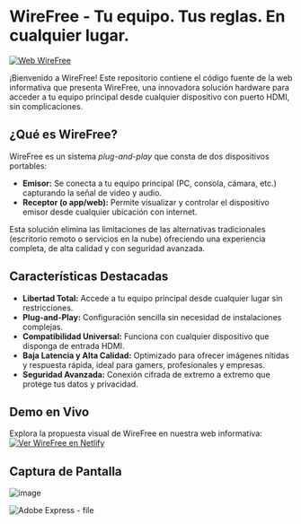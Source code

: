 # WireFree - Tu equipo. Tus reglas. En cualquier lugar.
[![Web WireFree](https://img.shields.io/badge/Demo-Web-blue?logo=googlechrome)](https://wirefree.netlify.app/)

¡Bienvenido a WireFree! Este repositorio contiene el código fuente de la web informativa que presenta WireFree, una innovadora solución hardware para acceder a tu equipo principal desde cualquier dispositivo con puerto HDMI, sin complicaciones.

## ¿Qué es WireFree?
WireFree es un sistema *plug-and-play* que consta de dos dispositivos portables:
- **Emisor:** Se conecta a tu equipo principal (PC, consola, cámara, etc.) capturando la señal de video y audio.
- **Receptor (o app/web):** Permite visualizar y controlar el dispositivo emisor desde cualquier ubicación con internet.

Esta solución elimina las limitaciones de las alternativas tradicionales (escritorio remoto o servicios en la nube) ofreciendo una experiencia completa, de alta calidad y con seguridad avanzada.

## Características Destacadas
- **Libertad Total:** Accede a tu equipo principal desde cualquier lugar sin restricciones.
- **Plug-and-Play:** Configuración sencilla sin necesidad de instalaciones complejas.
- **Compatibilidad Universal:** Funciona con cualquier dispositivo que disponga de entrada HDMI.
- **Baja Latencia y Alta Calidad:** Optimizado para ofrecer imágenes nítidas y respuesta rápida, ideal para gamers, profesionales y empresas.
- **Seguridad Avanzada:** Conexión cifrada de extremo a extremo que protege tus datos y privacidad.

## Demo en Vivo
Explora la propuesta visual de WireFree en nuestra web informativa:  
[<img src="https://img.shields.io/badge/Ver%20WireFree-Netlify-00C7B7?logo=netlify&logoColor=white" alt="Ver WireFree en Netlify" />](https://wirefree.netlify.app/)

## Captura de Pantalla
![image](https://github.com/user-attachments/assets/69dca943-3c92-48bf-9b7a-f86e7f78ffcc)


![Adobe Express - file](https://github.com/user-attachments/assets/8cc11abb-cdac-4cec-bd02-24b2663d423a)
